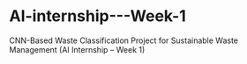 # AI-internship---Week-1
CNN-Based Waste Classification Project for Sustainable Waste Management (AI Internship – Week 1)
